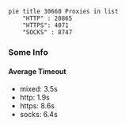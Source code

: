 
```mermaid
pie title 30660 Proxies in list
    "HTTP" : 20865
    "HTTPS": 4071
    "SOCKS" : 8747
```

### Some Info
#### Average Timeout

- mixed: 3.5s
- http: 1.9s
- https: 8.6s
- socks: 6.4s